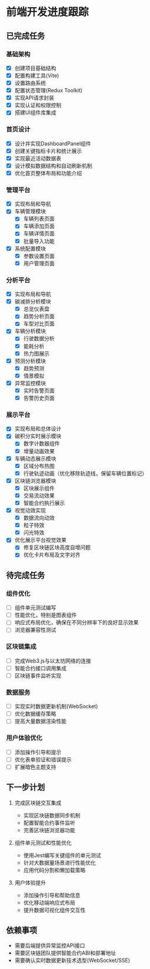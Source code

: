 # 前端开发进度跟踪

## 已完成任务

### 基础架构
- [x] 创建项目基础结构
- [x] 配置构建工具(Vite)
- [x] 设置路由系统
- [x] 配置状态管理(Redux Toolkit)
- [x] 实现API请求封装
- [x] 实现认证和权限控制
- [x] 搭建UI组件库集成

### 首页设计
- [x] 设计并实现DashboardPanel组件
- [x] 创建关键指标卡片和统计展示
- [x] 实现最近活动数据表
- [x] 设计模拟数据结构和自动刷新机制
- [x] 优化首页整体布局和功能介绍

### 管理平台
- [x] 实现布局和导航
- [x] 车辆管理模块
  - [x] 车辆列表页面
  - [x] 车辆添加页面
  - [x] 车辆详情页面
  - [x] 批量导入功能
- [x] 系统配置模块
  - [x] 参数设置页面
  - [x] 用户管理页面

### 分析平台
- [x] 实现布局和导航
- [x] 碳减排分析模块
  - [x] 总览仪表盘
  - [x] 趋势分析页面
  - [x] 车型对比页面
- [x] 车辆分析模块
  - [x] 行驶数据分析
  - [x] 能耗分析
  - [x] 热力图展示
- [x] 预测分析模块
  - [x] 趋势预测
  - [x] 情景模拟
- [x] 异常监控模块
  - [x] 实时告警页面
  - [x] 告警历史页面

### 展示平台
- [x] 实现布局和总体设计
- [x] 碳积分实时展示模块
  - [x] 数字计数器组件
  - [x] 增量动画效果
- [x] 车辆动态展示模块
  - [x] 区域分布热图
  - [x] 行驶轨迹动画（优化移除轨迹线，保留车辆位置标记）
- [x] 区块链浏览器模块
  - [x] 区块展示组件
  - [x] 交易流动效果
  - [x] 智能合约执行展示
- [x] 视觉动效实现
  - [x] 数据流向动效
  - [x] 粒子特效
  - [x] 闪光特效
- [x] 优化展示平台视觉效果
  - [x] 修复区块链区块高度自增问题
  - [x] 优化卡片布局及文字对齐

## 待完成任务

### 组件优化
- [ ] 组件单元测试编写
- [ ] 性能优化，特别是图表组件
- [ ] 响应式布局优化，确保在不同分辨率下的良好显示效果
- [ ] 浏览器兼容性测试

### 区块链集成
- [ ] 完成Web3.js与以太坊网络的连接
- [ ] 智能合约接口调用集成
- [ ] 区块链事件监听实现

### 数据服务
- [ ] 实现实时数据更新机制(WebSocket)
- [ ] 优化数据缓存策略
- [ ] 提高大量数据渲染性能

### 用户体验优化
- [ ] 添加操作引导和提示
- [ ] 优化表单验证和错误提示
- [ ] 扩展暗色主题支持

## 下一步计划

1. 完成区块链交互集成
   - 实现区块链数据同步机制
   - 配置智能合约事件监听
   - 完善区块链浏览器功能

2. 组件单元测试和性能优化
   - 使用Jest编写关键组件的单元测试
   - 针对大数据量场景进行性能优化
   - 应用代码分割和懒加载策略

3. 用户体验提升
   - 添加操作引导和帮助信息
   - 优化移动端响应式布局
   - 提升数据可视化组件交互性

## 依赖事项
- 需要后端提供异常监控API接口
- 需要区块链团队提供智能合约ABI和部署地址
- 需要确认实时数据更新技术选型(WebSocket/SSE)
